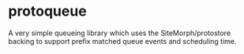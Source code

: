 protoqueue
==========

A very simple queueing library which uses the SiteMorph/protostore backing to support prefix matched queue events and scheduling time.
